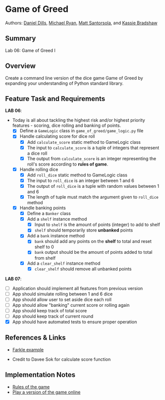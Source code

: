# Game of Greed

Authors: [Daniel Dills](https://github.com/danieldills), [Michael Ryan](https://github.com/Michaelryan228), [Matt Santorsola](https://github.com/santorsm), and [Kassie Bradshaw](https://github.com/kassiebradshaw)

## Summary

Lab 06: Game of Greed I

## Overview

Create a command line version of the dice game Game of Greed by expanding your understanding of Python standard library.

## Feature Task and Requirements

**LAB 06**:

- Today is all about tackling the highest risk and/or highest priority features - scoring, dice rolling and banking of points.
  - [x] Define a `GameLogic` class in `game_of_greed/game_logic.py` file
  - [x] Handle calculating score for dice roll
    - [x] Add `calculate_score` static method to GameLogic class
    - [x] The input to `calculate_score` is a tuple of integers that represent a dice roll
    - [x] The output from `calculate_score` is an integer representing the roll's score according to **rules of game**.
  - [x] Handle rolling dice
    - [x] Add `roll_dice` static method to GameLogic class
    - [x] The input to `roll_dice` is an integer between 1 and 6
    - [x] The output of `roll_dice` is a tuple with random values between 1 and 6
    - [x] The length of tuple must match the argument given to `roll_dice` method
  - [x] Handle banking points
    - [x] Define a `Banker` class
    - [x] Add a `shelf` instance method
      - [x] Input to `shelf` is the amount of points (integer) to add to shelf
      - [x] `shelf` should temporarily store **unbanked** points
    - [x] Add a `bank` instance method
      - [x] `bank` should add any points on the **shelf** to total and reset shelf to 0
      - [x] `bank` output should be the amount of points added to total from shelf
    - [x] Add a `clear_shelf` instance method
      - [x] `clear_shelf` should remove all unbanked points

**LAB 07**:

- [ ] Application should implement all features from previous version
- [ ] App should simulate rolling between 1 and 6 dice
- [ ] App should allow user to set aside dice each roll
- [ ] App should allow "banking" current score or rolling again
- [ ] App should keep track of total score
- [ ] App should keep track of current round
- [x] App should have automated tests to ensure proper operation

## References & Links

- [Farkle example](https://searchcode.com/codesearch/view/85878038/)

- Credit to Davee Sok for calculate score function

## Implementation Notes

- [Rules of the game](https://en.wikipedia.org/wiki/Dice_10000)
- [Play a version of the game online](https://en.wikipedia.org/wiki/Dice_10000)
